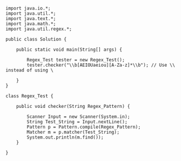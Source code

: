 <pre><code>
import java.io.*;
import java.util.*;
import java.text.*;
import java.math.*;
import java.util.regex.*;

public class Solution {

    public static void main(String[] args) {

        Regex_Test tester = new Regex_Test();
        tester.checker("\\b[AEIOUaeiou][A-Za-z]*\\b"); // Use \\ instead of using \

    }
}

class Regex_Test {

    public void checker(String Regex_Pattern) {

        Scanner Input = new Scanner(System.in);
        String Test_String = Input.nextLine();
        Pattern p = Pattern.compile(Regex_Pattern);
        Matcher m = p.matcher(Test_String);
        System.out.println(m.find());
    }

}
</code></pre>